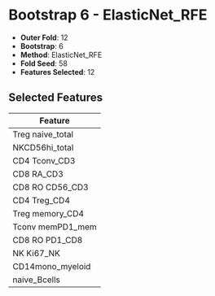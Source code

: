 # Bootstrap 6 - ElasticNet_RFE

- **Outer Fold**: 12
- **Bootstrap**: 6
- **Method**: ElasticNet_RFE
- **Fold Seed**: 58
- **Features Selected**: 12

## Selected Features

| Feature |
|---------|
| Treg naive_total |
| NKCD56hi_total |
| CD4 Tconv_CD3 |
| CD8 RA_CD3 |
| CD8 RO CD56_CD3 |
| CD4 Treg_CD4 |
| Treg memory_CD4 |
| Tconv memPD1_mem |
| CD8 RO PD1_CD8 |
| NK Ki67_NK |
| CD14mono_myeloid |
| naive_Bcells |
